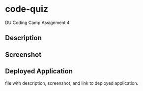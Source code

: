 # code-quiz
DU Coding Camp Assignment 4

## Description
## Screenshot
## Deployed Application
 file with description, screenshot, and link to deployed application.